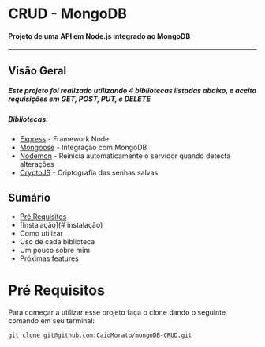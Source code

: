 # CRUD - MongoDB

#### Projeto de uma API em Node.js integrado ao MongoDB

---

## **Visão Geral**

##### Este projeto foi realizado utilizando 4 bibliotecas listadas abaixo, e aceita requisições em **GET**, **POST**, **PUT**, e **DELETE**

##### Bibliotecas:

- [Express](https://expressjs.com/) - Framework Node
- [Mongoose](https://mongoosejs.com/) - Integração com MongoDB
- [Nodemon](https://www.npmjs.com/package/nodemon) - Reinicia automaticamente o servidor quando detecta alterações
- [CryptoJS](https://cryptojs.gitbook.io/docs/) - Criptografia das senhas salvas

## **Sumário**

- [Pré Requisitos](#Pré-requisitos)
- [Instalação](# instalação)
- Como utilizar
- Uso de cada biblioteca
- Um pouco sobre mim
- Próximas features

# **Pré Requisitos**

Para começar a utilizar esse projeto faça o clone dando o seguinte comando em seu terminal:

`git clone git@github.com:CaioMorato/mongoDB-CRUD.git`
